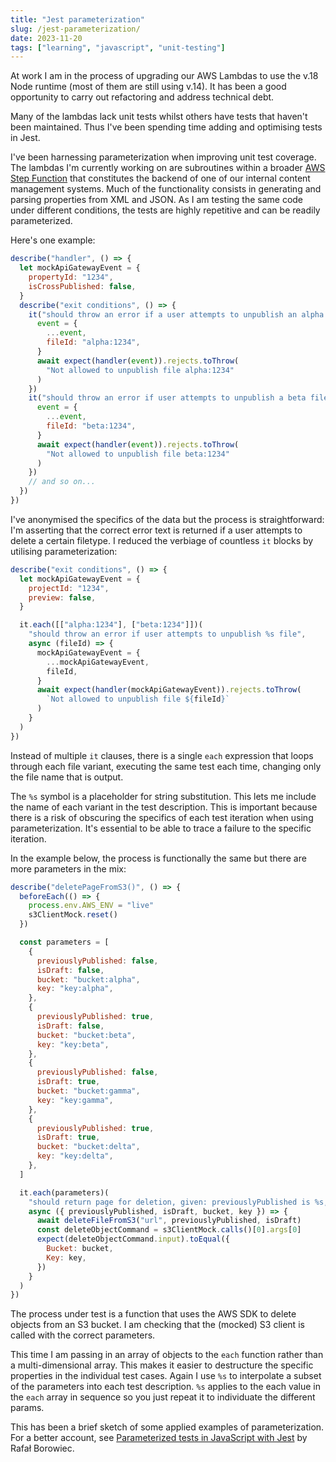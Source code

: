 ```yaml
---
title: "Jest parameterization"
slug: /jest-parameterization/
date: 2023-11-20
tags: ["learning", "javascript", "unit-testing"]
---
```


At work I am in the process of upgrading our AWS Lambdas to use the v.18 Node
runtime (most of them are still using v.14). It has been a good opportunity to
carry out refactoring and address technical debt.

Many of the lambdas lack unit tests whilst others have tests that haven't been
maintained. Thus I've been spending time adding and optimising tests in Jest.

I've been harnessing parameterization when improving unit test coverage. The
lambdas I'm currently working on are subroutines within a broader
[AWS Step Function](https://docs.aws.amazon.com/step-functions/latest/dg/welcome.html)
that constitutes the backend of one of our internal content management systems.
Much of the functionality consists in generating and parsing properties from XML
and JSON. As I am testing the same code under different conditions, the tests
are highly repetitive and can be readily parameterized.

Here's one example:

```js
describe("handler", () => {
  let mockApiGatewayEvent = {
    propertyId: "1234",
    isCrossPublished: false,
  }
  describe("exit conditions", () => {
    it("should throw an error if a user attempts to unpublish an alpha file", async () => {
      event = {
        ...event,
        fileId: "alpha:1234",
      }
      await expect(handler(event)).rejects.toThrow(
        "Not allowed to unpublish file alpha:1234"
      )
    })
    it("should throw an error if user attempts to unpublish a beta file", async () => {
      event = {
        ...event,
        fileId: "beta:1234",
      }
      await expect(handler(event)).rejects.toThrow(
        "Not allowed to unpublish file beta:1234"
      )
    })
    // and so on...
  })
})
```

I've anonymised the specifics of the data but the process is straightforward:
I'm asserting that the correct error text is returned if a user attempts to
delete a certain filetype. I reduced the verbiage of countless `it` blocks by
utilising parameterization:

```js
describe("exit conditions", () => {
  let mockApiGatewayEvent = {
    projectId: "1234",
    preview: false,
  }

  it.each([["alpha:1234"], ["beta:1234"]])(
    "should throw an error if user attempts to unpublish %s file",
    async (fileId) => {
      mockApiGatewayEvent = {
        ...mockApiGatewayEvent,
        fileId,
      }
      await expect(handler(mockApiGatewayEvent)).rejects.toThrow(
        `Not allowed to unpublish file ${fileId}`
      )
    }
  )
})
```

Instead of multiple `it` clauses, there is a single `each` expression that loops
through each file variant, executing the same test each time, changing only the
file name that is output.

The `%s` symbol is a placeholder for string substitution. This lets me include
the name of each variant in the test description. This is important because
there is a risk of obscuring the specifics of each test iteration when using
parameterization. It's essential to be able to trace a failure to the specific
iteration.

In the example below, the process is functionally the same but there are more
parameters in the mix:

```js
describe("deletePageFromS3()", () => {
  beforeEach(() => {
    process.env.AWS_ENV = "live"
    s3ClientMock.reset()
  })

  const parameters = [
    {
      previouslyPublished: false,
      isDraft: false,
      bucket: "bucket:alpha",
      key: "key:alpha",
    },
    {
      previouslyPublished: true,
      isDraft: false,
      bucket: "bucket:beta",
      key: "key:beta",
    },
    {
      previouslyPublished: false,
      isDraft: true,
      bucket: "bucket:gamma",
      key: "key:gamma",
    },
    {
      previouslyPublished: true,
      isDraft: true,
      bucket: "bucket:delta",
      key: "key:delta",
    },
  ]

  it.each(parameters)(
    "should return page for deletion, given: previouslyPublished is %s, isDraft is %s",
    async ({ previouslyPublished, isDraft, bucket, key }) => {
      await deleteFileFromS3("url", previouslyPublished, isDraft)
      const deleteObjectCommand = s3ClientMock.calls()[0].args[0]
      expect(deleteObjectCommand.input).toEqual({
        Bucket: bucket,
        Key: key,
      })
    }
  )
})
```

The process under test is a function that uses the AWS SDK to delete objects
from an S3 bucket. I am checking that the (mocked) S3 client is called with the
correct parameters.

This time I am passing in an array of objects to the `each` function rather than
a multi-dimensional array. This makes it easier to destructure the specific
properties in the individual test cases. Again I use `%s` to interpolate a
subset of the parameters into each test description. `%s` applies to the each
value in the `each` array in sequence so you just repeat it to individuate the
different params.

This has been a brief sketch of some applied examples of parameterization. For a
better account, see
[Parameterized tests in JavaScript with Jest](https://blog.codeleak.pl/2021/12/parameterized-tests-with-jest.html)
by Rafał Borowiec.
